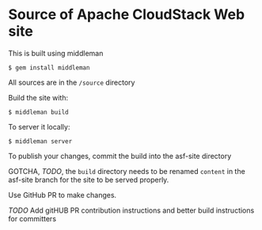 Source of Apache CloudStack Web site
====================================

This is built using middleman

    $ gem install middleman

All sources are in the `/source` directory

Build the site with:

    $ middleman build

To server it locally:

    $ middleman server

To publish your changes, commit the build into the asf-site directory

GOTCHA, *TODO*, the `build` directory needs to be renamed `content` in the asf-site branch for the site to be served properly.

Use GitHub PR to make changes.

*TODO* Add gitHUB PR contribution instructions and better build instructions for committers

